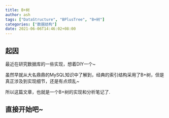 ```yaml
---
title: B+树
author: ash
tags: ["DataStructure", "BPlusTree", "B+树"]
categories: ["数据结构"]
date: 2021-06-06T14:46:02+08:00
---
```


## 起因

最近在研究数据库的一些实现，想着DIY一个~ 

虽然早就从大名鼎鼎的MySQL知识中了解到，经典的索引结构采用了B+树，但是真正涉及到实现细节，还是有点烦乱~

所以这篇文章，也就是一个B+树的实现和分析笔记了.

## 直接开始吧~

